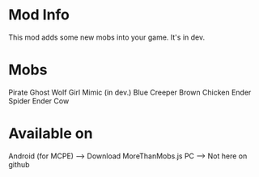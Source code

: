Mod Info
===================
This mod adds some new mobs into your game. It's in dev.

Mobs
===================
Pirate
Ghost
Wolf Girl
Mimic (in dev.)
Blue Creeper
Brown Chicken
Ender Spider
Ender Cow

Available on
===================
Android (for MCPE) --> Download MoreThanMobs.js
PC --> Not here on github

